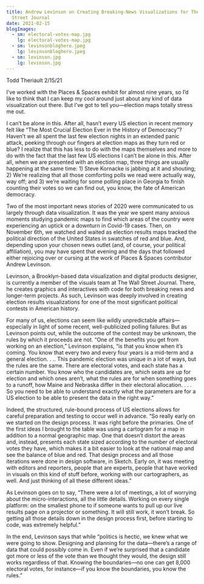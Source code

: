 ```yaml
---
title: Andrew Levinson on Creating Breaking-News Visualizations for The Wall
  Street Journal
date: 2021-02-15
blogImages:
  - sm: electoral-votes-map.jpg
    lg: electoral-votes-map.jpg
  - sm: levinsonbloghero.jpeg
    lg: levinsonbloghero.jpeg
  - sm: levinson.jpg
    lg: levinson.jpg
---
```

Todd Theriault
2/15/21

I’ve worked with the Places & Spaces exhibit for almost nine years, so I’d like to think that I can keep my cool around just about any kind of data visualization out there. But I’ve got to tell you—election maps totally stress me out. 

I can’t be alone in this. After all, hasn’t every US election in recent memory felt like “The Most Crucial Election Ever in the History of Democracy”? Haven’t we all spent the last few election nights in an extended panic attack, peeking through our fingers at election maps as they turn red or blue?   I realize that this has less to do with the maps themselves and more to do with the fact that the last few US elections I can’t be alone in this. After all, when we are presented with an election map, three things are usually happening at the same time: 1) Steve Kornacke is jabbing at it and shouting;  2) We’re realizing that all those comforting polls we read were actually way, way off; and 3) we’re waiting for some polling place in Georgia to finish counting their votes so we can find out, you know, the fate of American democracy.

Two of the most important news stories of 2020 were communicated to us largely through data visualization. It was the year we spent many anxious moments studying pandemic maps to find which areas of the country were experiencing an uptick or a downturn in Covid-19 cases. Then, on November 6th, we watched and waited as election results maps tracked the political direction of the United States in swatches of red and blue. And, depending upon your chosen news outlet (and, of course, your political affiliation), you may have spent that evening and the days that followed either rejoicing over or cursing at the work of Places & Spaces contributor Andrew Levinson.

Levinson, a Brooklyn-based data visualization and digital products designer, is currently a member of the visuals team at The Wall Street Journal. There, he creates graphics and interactives with code for both breaking news and longer-term projects. As such, Levinson was deeply involved in creating election results visualizations for one of the most significant political contests in American history. 

For many of us, elections can seem like wildly unpredictable affairs—especially in light of some recent, well-publicized polling failures. But as Levinson points out, while the outcome of the contest may be unknown, the rules by which it proceeds are not. “One of the benefits you get from working on an election,” Levinson explains, “is that you know when it’s coming. You know that every two and every four years is a mid-term and a general election. . .. This pandemic election was unique in a lot of ways, but the rules are the same. There are electoral votes, and each state has a certain number. You know who the candidates are, which seats are up for election and which ones aren’t, what the rules are for when something goes to a runoff, how Maine and Nebraska differ in their electoral allocation. . . . So you need to be able to understand exactly what the parameters are for a US election to be able to present the data in the right way.”   

Indeed, the structured, rule-bound process of US elections allows for careful preparation and testing to occur well in advance. “So really early on we started on the design process. It was right before the primaries. One of the first ideas I brought to the table was using a cartogram for a map in addition to a normal geographic map. One that doesn’t distort the areas and, instead, presents each state sized according to the number of electoral votes they have, which makes it a bit easier to look at the national map and see the balance of blue and red. That design process and all those iterations were done in design software, in Sketch. Early on, it was meeting with editors and reporters, people that are experts, people that have worked in visuals on this kind of stuff before, working with our cartographers, as well. And just thinking of all these different ideas.”

As Levinson goes on to say, “There were a lot of meetings, a lot of worrying about the micro-interactions, all the little details. Working on every single platform: on the smallest phone to if someone wants to pull up our live results page on a projector or something. It will still work, it won’t break. So getting all those details down in the design process first, before starting to code, was extremely helpful.”

In the end, Levinson says that while “politics is hectic, we knew what we were going to show. Designing and planning for the data—there’s a range of data that could possibly come in. Even if we’re surprised that a candidate got more or less of the vote than we thought they would, the design still works regardless of that. Knowing the boundaries—no one can get 8,000 electoral votes, for instance—if you know the boundaries, you know the rules.”
